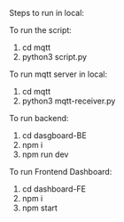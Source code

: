 Steps to run in local:

To run the script:
1. cd mqtt
2. python3 script.py

To run mqtt server in local:
1. cd mqtt
2. python3 mqtt-receiver.py

To run backend:
1. cd dasgboard-BE
2. npm i
3. npm run dev

To run Frontend Dashboard:
1. cd dashboard-FE
2. npm i
3. npm start
